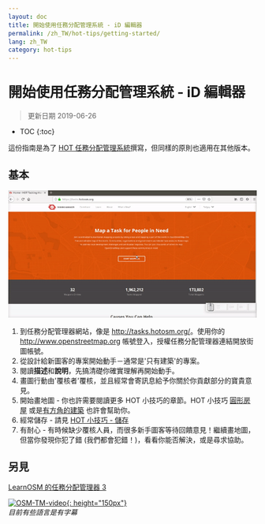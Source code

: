 ```yaml
---
layout: doc
title: 開始使用任務分配管理系統 - iD 編輯器
permalink: /zh_TW/hot-tips/getting-started/
lang: zh_TW
category: hot-tips
---
```


開始使用任務分配管理系統 - iD 編輯器
============

> 更新日期 2019-06-26  

- TOC
{:toc}

這份指南是為了 [HOT 任務分配管理系統](http://tasks.hotosm.org/)撰寫，但同樣的原則也適用在其他版本。  

基本
--------------

![TM Start][]


1. 到任務分配管理器網站，像是 <http://tasks.hotosm.org/>。使用你的 <http://www.openstreetmap.org> 帳號登入，授權任務分配管理器連結開放街圖帳號。  
2. 從設計給新圖客的專案開始動手－通常是'只有建築'的專案。  
3. 閱讀**描述**和**說明**，先搞清礎你確實理解再開始動手。 
4. 畫圖行動由'覆核者'覆核，並且經常會寄訊息給予你關於你貢獻部分的寶貴意見。  
5. 開始畫地圖 - 你也許需要閱讀更多 HOT 小技巧的章節。HOT 小技巧 [圓形房屋](/zh_TW/hot-tips/tracing-round-buildings/) 或是[有方角的建築](/zh_TW/hot-tips/tracing-rectangular-buildings/) 也許會幫助你。  
6. 經常儲存 - 請見 [HOT 小技巧 - 儲存](/zh_TW/hot-tips/saving/)  
7. 有耐心 - 有時候缺少覆核人員，而很多新手圖客等待回饋意見！繼續畫地圖，但當你發現你犯了錯 (我們都會犯錯！)，看看你能否解決，或是尋求協助。  



另見  
---------

 [LearnOSM 的任務分配管理器 3](/zh_TW/coordination/tasking-manager3/)  

[![OSM-TM-video]{: height="150px"}](https://www.youtube.com/watch?v=_feTGQXLf_M&list=PLb9506_-6FMHZ3nwn9heri3xjQKrSq1hN&index=9 "人道救援開放街圖小組 - 任務分配管理器教學影片")  
*目前有些語言是有字幕*  


[TM Start]:/images/hot-tips/tm_start.gif "任務分配管理器選擇方塊，接著載入 iD 編輯器"
[keymon]:/images/hot-tips/keymon.png
[OSM-TM-video]: /images/hot-tips/OSM-TM-video.png "人道救援開放街圖小組 - 任務分配管理器教學影片"